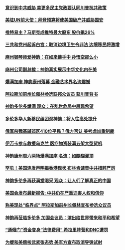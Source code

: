 #### [意识到中共威胁 美更多民主党政要认同川普抗共政策](../pages/soh6/609251.md) 
#### [美驻UN前大使：拜登预算将使美国破产并威胁国安](../pages/soh6/609239.md) 
#### [推特易主？马斯克成推特最大股东 股价飙26%](../pages/soh6/609233.md) 
#### [三共和党州起诉白宫：取消边境卫生令非法 边境移民将激增](../pages/soh6/609227.md) 
#### [麻州钢琴师爱神韵：在如来佛手中 孙悟空那么小](../pages/soh6/609197.md) 
#### [麻州公司副总裁：神韵真实展示中华文化内在美](../pages/soh6/609128.md) 
#### [爆满加座 神韵康州落幕 金融艺术界名流震撼](../pages/soh6/609107.md) 
#### [阿拉斯加前州长佩林参选联邦众议员 获川普背书](../pages/soh6/609092.md) 
#### [神韵多伦多爆满 观众：在乱世危局中展现希望](../pages/soh6/609059.md) 
#### [多伦多华人新移民组团观神韵：将人往高处提升](../pages/soh6/609038.md) 
#### [俄军杀戮基辅郊区410位平民？俄方否认 美考虑加重制裁](../pages/soh6/609020.md) 
#### [伊万卡参与救援乌克兰 医疗物资装满五架大型货机](../pages/soh6/609011.md) 
#### [神韵康州周六两场爆满加座 名流：如醍醐灌顶](../pages/soh6/609008.md) 
#### [罕见！美国连发声明揭香港现状  布林肯谴责中共措辞严厉](../pages/soh6/608846.md) 
#### [神韵多伦多再获满堂喝采 观众：让人们了解真正的中国](../pages/soh6/608882.md) 
#### [美国会发布最新报告: 中共仍在严重迫害人权和信仰](../pages/soh6/608804.md) 
#### [称美现处“临界点” 阿拉斯加前州长佩林宣布参选众议员](../pages/soh6/608699.md) 
#### [神韵再莅临多伦多 加国会议员：演出给世界带来和平和希望](../pages/soh6/608726.md) 
#### [“通俄门”资金变身“法律费用” 希拉里阵营和DNC遭罚](../pages/soh6/608651.md) 
#### [为缓和美俄核武紧张态势 美军方宣布取消导弹试射](../pages/soh6/608660.md) 
